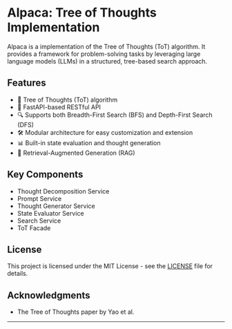 # Alpaca: Tree of Thoughts Implementation

Alpaca is a implementation of the Tree of Thoughts (ToT) algorithm. It provides a framework for problem-solving tasks by leveraging large language models (LLMs) in a structured, tree-based search approach.

## Features

- 🌳 Tree of Thoughts (ToT) algorithm
- 🚀 FastAPI-based RESTful API
- 🔍 Supports both Breadth-First Search (BFS) and Depth-First Search (DFS)
- 🛠 Modular architecture for easy customization and extension
- 📊 Built-in state evaluation and thought generation
- 🔗 Retrieval-Augmented Generation (RAG)

## Key Components

- Thought Decomposition Service
- Prompt Service
- Thought Generator Service
- State Evaluator Service
- Search Service
- ToT Facade

## License

This project is licensed under the MIT License - see the [LICENSE](LICENSE) file for details.

## Acknowledgments

- The Tree of Thoughts paper by Yao et al.

---
